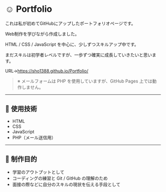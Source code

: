 # ☺️ Portfolio

これは私が初めてGitHubにアップしたポートフォリオページです。

Web制作を学びながら作成しました。

HTML / CSS / JavaScript を中心に、少しずつスキルアップ中です。

まだスキルは初学者レベルですが、一歩ずつ確実に成長していきたいと思います。

URL→https://sho1388.github.io/Portfolio/

> ※ メールフォームは PHP を使用していますが、GitHub Pages 上では動作しません。  

---

## 🔧 使用技術

- HTML  
- CSS  
- JavaScript  
- PHP（メール送信用）

---

## 🎯 制作目的

- 学習のアウトプットとして  
- コーディングの練習と Git / GitHub の理解のため  
- 面接の際などに自分のスキルの現状を伝える手段として
